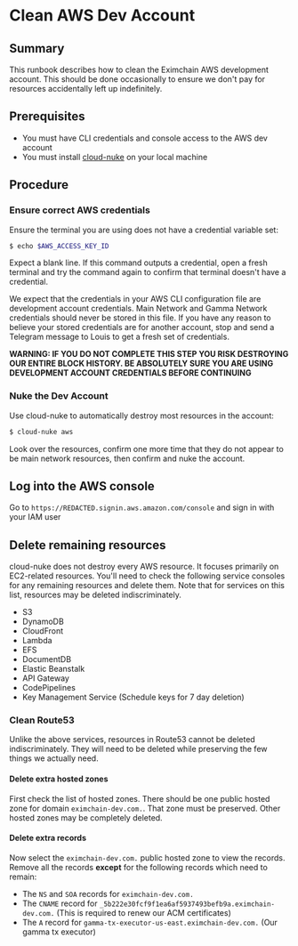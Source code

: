 # Clean AWS Dev Account

## Summary

This runbook describes how to clean the Eximchain AWS development account. This should be done occasionally to ensure we don't pay for resources accidentally left up indefinitely.

## Prerequisites

* You must have CLI credentials and console access to the AWS dev account
* You must install [cloud-nuke](https://github.com/gruntwork-io/cloud-nuke) on your local machine

## Procedure

### Ensure correct AWS credentials

Ensure the terminal you are using does not have a credential variable set:

```sh
$ echo $AWS_ACCESS_KEY_ID
```

Expect a blank line. If this command outputs a credential, open a fresh terminal and try the command again to confirm that terminal doesn't have a credential.

We expect that the credentials in your AWS CLI configuration file are development account credentials. Main Network and Gamma Network credentials should never be stored in this file. If you have any reason to believe your stored credentials are for another account, stop and send a Telegram message to Louis to get a fresh set of credentials.

**WARNING: IF YOU DO NOT COMPLETE THIS STEP YOU RISK DESTROYING OUR ENTIRE BLOCK HISTORY. BE ABSOLUTELY SURE YOU ARE USING DEVELOPMENT ACCOUNT CREDENTIALS BEFORE CONTINUING**

### Nuke the Dev Account

Use cloud-nuke to automatically destroy most resources in the account:

```sh
$ cloud-nuke aws
```

Look over the resources, confirm one more time that they do not appear to be main network resources, then confirm and nuke the account.

## Log into the AWS console

Go to `https://REDACTED.signin.aws.amazon.com/console` and sign in with your IAM user

## Delete remaining resources

cloud-nuke does not destroy every AWS resource. It focuses primarily on EC2-related resources.  You'll need to check the following service consoles for any remaining resources and delete them. Note that for services on this list, resources may be deleted indiscriminately.

* S3
* DynamoDB
* CloudFront
* Lambda
* EFS
* DocumentDB
* Elastic Beanstalk
* API Gateway
* CodePipelines
* Key Management Service (Schedule keys for 7 day deletion)

### Clean Route53

Unlike the above services, resources in Route53 cannot be deleted indiscriminately. They will need to be deleted while preserving the few things we actually need.

#### Delete extra hosted zones

First check the list of hosted zones. There should be one public hosted zone for domain `eximchain-dev.com.`. That zone must be preserved. Other hosted zones may be completely deleted.

#### Delete extra records

Now select the `eximchain-dev.com.` public hosted zone to view the records. Remove all the records **except** for the following records which need to remain:

* The `NS` and `SOA` records for `eximchain-dev.com.`
* The `CNAME` record for `_5b222e30fcf9f1ea6af5937493befb9a.eximchain-dev.com.` (This is required to renew our ACM certificates)
* The `A` record for `gamma-tx-executor-us-east.eximchain-dev.com.` (Our gamma tx executor)